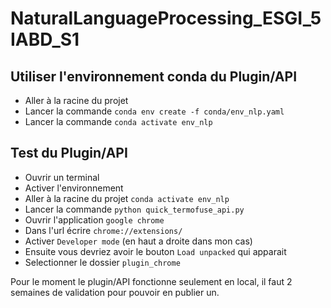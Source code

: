# NaturalLanguageProcessing_ESGI_5IABD_S1

## Utiliser l'environnement conda du Plugin/API
- Aller à la racine du projet
- Lancer la commande `conda env create -f conda/env_nlp.yaml`
- Lancer la commande `conda activate env_nlp`

## Test du Plugin/API
- Ouvrir un terminal
- Activer l'environnement
- Aller à la racine du projet `conda activate env_nlp`
- Lancer la commande `python quick_termofuse_api.py`
- Ouvrir l'application `google chrome`
- Dans l'url écrire `chrome://extensions/`
- Activer `Developer mode` (en haut a droite dans mon cas)
- Ensuite vous devriez avoir le bouton `Load unpacked` qui apparait
- Selectionner le dossier `plugin_chrome`

Pour le moment le plugin/API fonctionne seulement en local, il faut 2 semaines de validation pour pouvoir en publier un.
